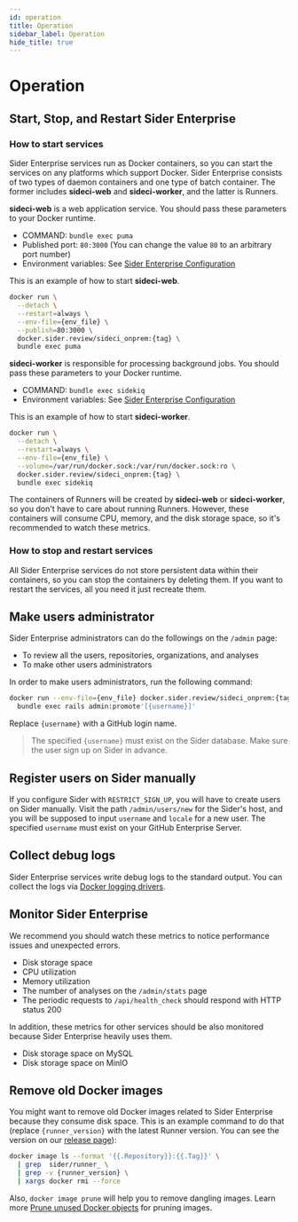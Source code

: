 ```yaml
---
id: operation
title: Operation
sidebar_label: Operation
hide_title: true
---
```


# Operation

## Start, Stop, and Restart Sider Enterprise

### How to start services

Sider Enterprise services run as Docker containers, so you can start the services on any platforms which support Docker. Sider Enterprise consists of two types of daemon containers and one type of batch container. The former includes **sideci-web** and **sideci-worker**, and the latter is Runners.

**sideci-web** is a web application service. You should pass these parameters to your Docker runtime.

- COMMAND: `bundle exec puma`
- Published port: `80:3000` (You can change the value `80` to an arbitrary port number)
- Environment variables: See [Sider Enterprise Configuration](./config.md)

This is an example of how to start **sideci-web**.

```sh
docker run \
  --detach \
  --restart=always \
  --env-file={env_file} \
  --publish=80:3000 \
  docker.sider.review/sideci_onprem:{tag} \
  bundle exec puma
```

**sideci-worker** is responsible for processing background jobs. You should pass these parameters to your Docker runtime.

- COMMAND: `bundle exec sidekiq`
- Environment variables: See [Sider Enterprise Configuration](./config.md)

This is an example of how to start **sideci-worker**.

```sh
docker run \
  --detach \
  --restart=always \
  --env-file={env_file} \
  --volume=/var/run/docker.sock:/var/run/docker.sock:ro \
  docker.sider.review/sideci_onprem:{tag} \
  bundle exec sidekiq
```

The containers of Runners will be created by **sideci-web** or **sideci-worker**, so you don't have to care about running Runners. However, these containers will consume CPU, memory, and the disk storage space, so it's recommended to watch these metrics.

### How to stop and restart services

All Sider Enterprise services do not store persistent data within their containers, so you can stop the containers by deleting them. If you want to restart the services, all you need it just recreate them.

## Make users administrator

Sider Enterprise administrators can do the followings on the `/admin` page:

- To review all the users, repositories, organizations, and analyses
- To make other users administrators

In order to make users administrators, run the following command:

```sh
docker run --env-file={env_file} docker.sider.review/sideci_onprem:{tag} \
  bundle exec rails admin:promote'[{username}]'
```

Replace `{username}` with a GitHub login name.

> The specified `{username}` must exist on the Sider database. Make sure the user sign up on Sider in advance.

## Register users on Sider manually

If you configure Sider with `RESTRICT_SIGN_UP`, you will have to create users on Sider manually. Visit the path `/admin/users/new` for the Sider's host, and you will be supposed to input `username` and `locale` for a new user. The specified `username` must exist on your GitHub Enterprise Server.

## Collect debug logs

Sider Enterprise services write debug logs to the standard output. You can collect the logs via [Docker logging drivers](https://docs.docker.com/config/containers/logging/configure/).

## Monitor Sider Enterprise

We recommend you should watch these metrics to notice performance issues and unexpected errors.

- Disk storage space
- CPU utilization
- Memory utilization
- The number of analyses on the `/admin/stats` page
- The periodic requests to `/api/health_check` should respond with HTTP status 200

In addition, these metrics for other services should be also monitored because Sider Enterprise heavily uses them.

- Disk storage space on MySQL
- Disk storage space on MinIO

## Remove old Docker images

You might want to remove old Docker images related to Sider Enterprise because they consume disk space. This is an example command to do that (replace `{runner_version}` with the latest Runner version. You can see the version on our [release page](./releases/index.md)):

```sh
docker image ls --format '{{.Repository}}:{{.Tag}}' \
  | grep  sider/runner_ \
  | grep -v {runner_version} \
  | xargs docker rmi --force
```

Also, `docker image prune` will help you to remove dangling images. Learn more [Prune unused Docker objects](https://docs.docker.com/config/pruning/) for pruning images.
